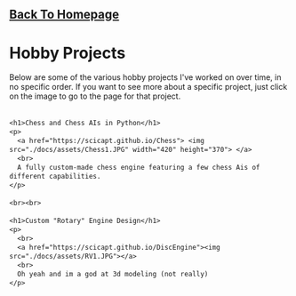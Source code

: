 <html>
<body>

  <h2>
    <a href="https://scicapt.github.io/"> Back To Homepage </a>
  </h2>
  
  <div>
    <h1>Hobby Projects</h1>
    <p>
      Below are some of the various hobby projects I've worked on over time, in no specific order. If you want to see more about a specific project, just click on the image to go to the page for that project.
      <br><br>
    </p>
    
    <h1>Chess and Chess AIs in Python</h1>
    <p>
      <a href="https://scicapt.github.io/Chess"> <img src="./docs/assets/Chess1.JPG" width="420" height="370"> </a>
      <br>
      A fully custom-made chess engine featuring a few chess Ais of different capabilities.
    </p>
    
    <br><br>
    
    <h1>Custom "Rotary" Engine Design</h1>
    <p>
      <br>
      <a href="https://scicapt.github.io/DiscEngine"><img src="./docs/assets/RV1.JPG"></a>
      <br>
      Oh yeah and im a god at 3d modeling (not really)
    </p>

</body>
</html>

